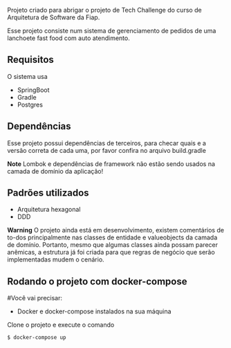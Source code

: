 Projeto criado para abrigar o projeto de Tech Challenge do curso de Arquitetura de Software da Fiap. 

Esse projeto consiste num sistema de gerenciamento de pedidos de uma lanchoete fast food com auto atendimento. 
## Requisitos

O sistema usa
* SpringBoot
* Gradle
* Postgres

## Dependências
Esse projeto possui dependências de terceiros, para checar quais
e a versão correta de cada uma, por favor confira no arquivo build.gradle

**Note**
Lombok e dependências de framework não estão sendo usados na camada de domínio da aplicação!

## Padrões utilizados
* Arquitetura hexagonal
* DDD

**Warning**
O projeto ainda está em desenvolvimento, existem comentários de to-dos principalmente nas classes de entidade e valueobjects da camada de domínio. 
Portanto, mesmo que algumas classes ainda possam parecer anêmicas, a estrutura já foi criada para que regras de negócio que serão implementadas mudem o cenário. 
## Rodando o projeto com docker-compose
#Você vai precisar:

* Docker e docker-compose instalados na sua máquina

Clone o projeto e execute o comando

	$ docker-compose up

